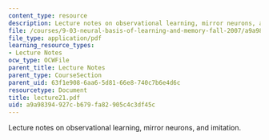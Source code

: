 ```yaml
---
content_type: resource
description: Lecture notes on observational learning, mirror neurons, and imitation.
file: /courses/9-03-neural-basis-of-learning-and-memory-fall-2007/a9a98394927cb679fa82905c4c3df45c_lecture21.pdf
file_type: application/pdf
learning_resource_types:
- Lecture Notes
ocw_type: OCWFile
parent_title: Lecture Notes
parent_type: CourseSection
parent_uid: 63f1e908-6aa6-5d81-66e8-740c7b6e4d6c
resourcetype: Document
title: lecture21.pdf
uid: a9a98394-927c-b679-fa82-905c4c3df45c
---
```

Lecture notes on observational learning, mirror neurons, and imitation.

